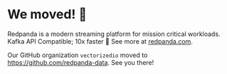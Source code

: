 # We moved! :truck:
Redpanda is a modern streaming platform for mission critical workloads. Kafka API Compatible; 10x faster :rocket: See more at [redpanda.com](https://redpanda.com/).

Our GitHub organization `vectorizedio` moved to https://github.com/redpanda-data. See you there!
